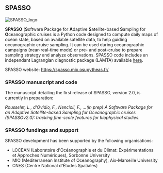 ## SPASSO

![SPASSO_logo](https://user-images.githubusercontent.com/48068153/229451610-8924765a-3de3-4649-b2cb-aa9b382463fd.png)

**SPASSO** (**S**oftware **P**ackage for **A**daptive **S**atellite-based **S**ampling for **O**ceanographic cruises is a Python code designed to compute daily maps of ocean state, based on available satellite data, to help guiding oceanographic cruise sampling. It can be used during oceanographic campaigns (near-real-time mode) or pre- and post-cruise to prepare sampling strategy and analyze observations. SPASSO code includes an independant Lagrangian diagnostic package (LAMTA) available <a href="https://github.com/rousseletL/lamtaLR" target="_blank">here</a>.

SPASSO website: https://spasso.mio.osupytheas.fr/

### SPASSO manuscript and code

The manuscript detailing the first release of SPASSO, version 2.0, is currently in preparation:

*Rousselet, L., d'Ovidio, F., Nencioli, F., ...(in prep) A Software Package for an Adaptive Satellite-based Sampling for Oceanographic cruises (SPASSOv2.0): tracking fine-scale features for biophysical studies.*

### SPASSO fundings and support
SPASSO development has been supported by the following organisations:
- LOCEAN (Laboratoire d'Océanographie et du Climat: Expérimentations et Approches Numériques), Sorbonne University
- MIO (Mediterranean Institute of Oceanography), Aix-Marseille University
- CNES (Centre National d'Études Spatiales)
